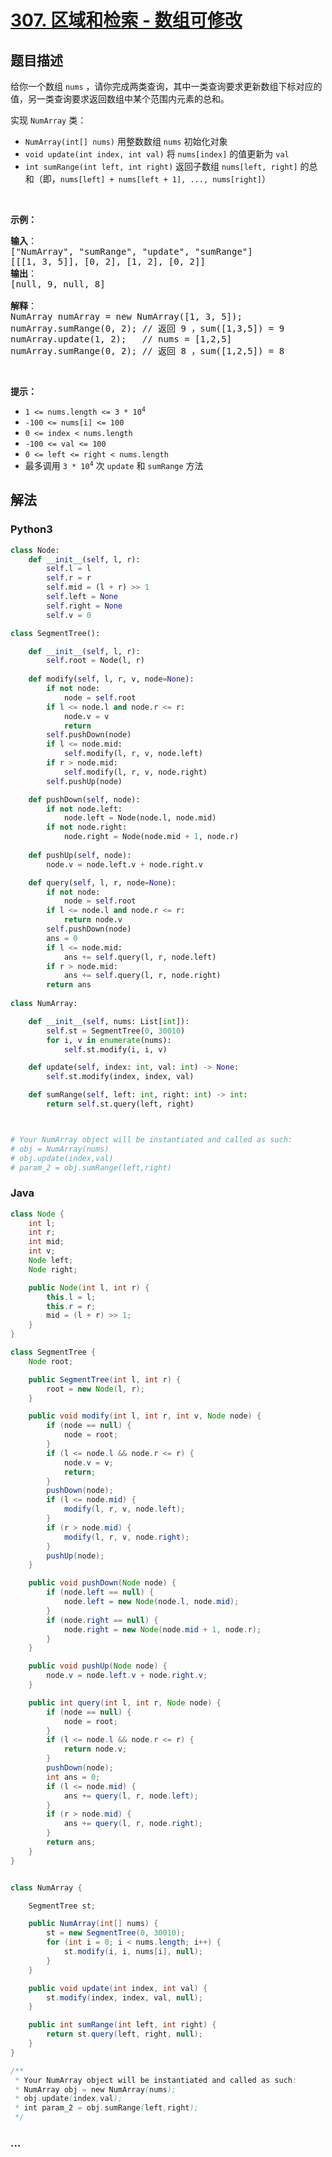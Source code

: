 # [307. 区域和检索 - 数组可修改](https://leetcode-cn.com/problems/range-sum-query-mutable)



## 题目描述

<!-- 这里写题目描述 -->

<p>给你一个数组 <code>nums</code> ，请你完成两类查询，其中一类查询要求更新数组下标对应的值，另一类查询要求返回数组中某个范围内元素的总和。</p>

<p>实现 <code>NumArray</code> 类：</p>

<div class="original__bRMd">
<div>
<ul>
	<li><code>NumArray(int[] nums)</code> 用整数数组 <code>nums</code> 初始化对象</li>
	<li><code>void update(int index, int val)</code> 将 <code>nums[index]</code> 的值更新为 <code>val</code></li>
	<li><code>int sumRange(int left, int right)</code> 返回子数组 <code>nums[left, right]</code> 的总和（即，<code>nums[left] + nums[left + 1], ..., nums[right]</code>）</li>
</ul>

<p> </p>

<p><strong>示例：</strong></p>

<pre>
<strong>输入</strong>：
["NumArray", "sumRange", "update", "sumRange"]
[[[1, 3, 5]], [0, 2], [1, 2], [0, 2]]
<strong>输出</strong>：
[null, 9, null, 8]

<strong>解释</strong>：
NumArray numArray = new NumArray([1, 3, 5]);
numArray.sumRange(0, 2); // 返回 9 ，sum([1,3,5]) = 9
numArray.update(1, 2);   // nums = [1,2,5]
numArray.sumRange(0, 2); // 返回 8 ，sum([1,2,5]) = 8
</pre>

<p> </p>

<p><strong>提示：</strong></p>

<ul>
	<li><code>1 <= nums.length <= 3 * 10<sup>4</sup></code></li>
	<li><code>-100 <= nums[i] <= 100</code></li>
	<li><code>0 <= index < nums.length</code></li>
	<li><code>-100 <= val <= 100</code></li>
	<li><code>0 <= left <= right < nums.length</code></li>
	<li>最多调用 <code>3 * 10<sup>4</sup></code> 次 <code>update</code> 和 <code>sumRange</code> 方法</li>
</ul>
</div>
</div>


## 解法

<!-- 这里可写通用的实现逻辑 -->

<!-- tabs:start -->

### **Python3**

<!-- 这里可写当前语言的特殊实现逻辑 -->

```python
class Node:
    def __init__(self, l, r):
        self.l = l
        self.r = r
        self.mid = (l + r) >> 1
        self.left = None
        self.right = None
        self.v = 0

class SegmentTree():

    def __init__(self, l, r):
        self.root = Node(l, r)
    
    def modify(self, l, r, v, node=None):
        if not node:
            node = self.root
        if l <= node.l and node.r <= r:
            node.v = v
            return
        self.pushDown(node)
        if l <= node.mid:
            self.modify(l, r, v, node.left)
        if r > node.mid:
            self.modify(l, r, v, node.right)
        self.pushUp(node)

    def pushDown(self, node):
        if not node.left:
            node.left = Node(node.l, node.mid)
        if not node.right:
            node.right = Node(node.mid + 1, node.r)
        
    def pushUp(self, node):
        node.v = node.left.v + node.right.v

    def query(self, l, r, node=None):
        if not node:
            node = self.root
        if l <= node.l and node.r <= r:
            return node.v
        self.pushDown(node)
        ans = 0
        if l <= node.mid:
            ans += self.query(l, r, node.left)
        if r > node.mid:
            ans += self.query(l, r, node.right)
        return ans
        
class NumArray:

    def __init__(self, nums: List[int]):
        self.st = SegmentTree(0, 30010)
        for i, v in enumerate(nums):
            self.st.modify(i, i, v)

    def update(self, index: int, val: int) -> None:
        self.st.modify(index, index, val)

    def sumRange(self, left: int, right: int) -> int:
        return self.st.query(left, right)



# Your NumArray object will be instantiated and called as such:
# obj = NumArray(nums)
# obj.update(index,val)
# param_2 = obj.sumRange(left,right)
```

### **Java**

<!-- 这里可写当前语言的特殊实现逻辑 -->

```java
class Node {
    int l;
    int r;
    int mid;
    int v;
    Node left;
    Node right;

    public Node(int l, int r) {
        this.l = l;
        this.r = r;
        mid = (l + r) >> 1;
    }
}

class SegmentTree {
    Node root;

    public SegmentTree(int l, int r) {
        root = new Node(l, r);
    }

    public void modify(int l, int r, int v, Node node) {
        if (node == null) {
            node = root;
        }
        if (l <= node.l && node.r <= r) {
            node.v = v;
            return;
        }
        pushDown(node);
        if (l <= node.mid) {
            modify(l, r, v, node.left);
        }
        if (r > node.mid) {
            modify(l, r, v, node.right);
        }
        pushUp(node);
    }

    public void pushDown(Node node) {
        if (node.left == null) {
            node.left = new Node(node.l, node.mid);
        }
        if (node.right == null) {
            node.right = new Node(node.mid + 1, node.r);
        }
    }

    public void pushUp(Node node) {
        node.v = node.left.v + node.right.v;
    }

    public int query(int l, int r, Node node) {
        if (node == null) {
            node = root;
        }
        if (l <= node.l && node.r <= r) {
            return node.v;
        }
        pushDown(node);
        int ans = 0;
        if (l <= node.mid) {
            ans += query(l, r, node.left);
        }
        if (r > node.mid) {
            ans += query(l, r, node.right);
        }
        return ans;
    }
}


class NumArray {

    SegmentTree st;

    public NumArray(int[] nums) {
        st = new SegmentTree(0, 30010);
        for (int i = 0; i < nums.length; i++) {
            st.modify(i, i, nums[i], null);
        }
    }

    public void update(int index, int val) {
        st.modify(index, index, val, null);
    }

    public int sumRange(int left, int right) {
        return st.query(left, right, null);
    }
}

/**
 * Your NumArray object will be instantiated and called as such:
 * NumArray obj = new NumArray(nums);
 * obj.update(index,val);
 * int param_2 = obj.sumRange(left,right);
 */
```

### **...**

```

```

<!-- tabs:end -->
